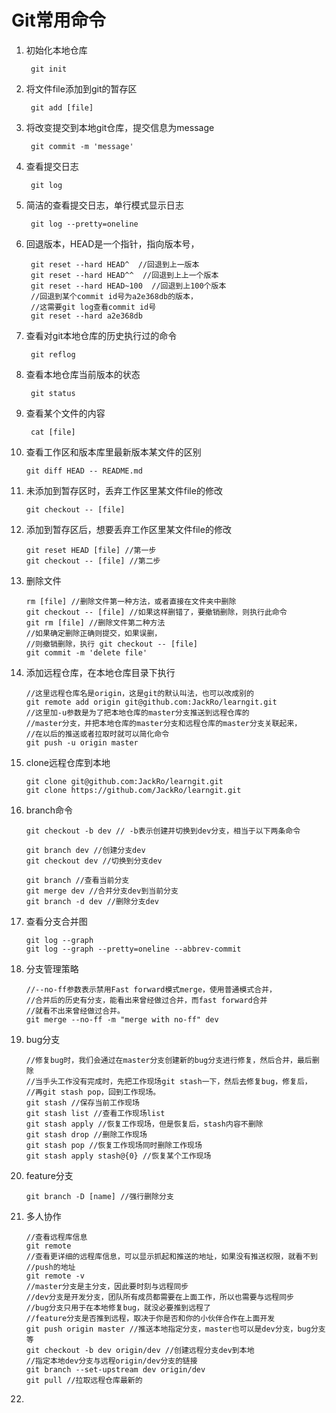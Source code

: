 # Git常用命令 #

1. 初始化本地仓库

		git init
2. 将文件file添加到git的暂存区

		git add [file] 
3. 将改变提交到本地git仓库，提交信息为message

		git commit -m 'message' 
4. 查看提交日志

		git log 
5. 简洁的查看提交日志，单行模式显示日志

		git log --pretty=oneline 
6. 回退版本，HEAD是一个指针，指向版本号，

		git reset --hard HEAD^  //回退到上一版本
		git reset --hard HEAD^^  //回退到上上一个版本
		git reset --hard HEAD~100  //回退到上100个版本
		//回退到某个commit id号为a2e368db的版本，
		//这需要git log查看commit id号
		git reset --hard a2e368db  
7. 查看对git本地仓库的历史执行过的命令

		git reflog
8. 查看本地仓库当前版本的状态

		git status
9. 查看某个文件的内容

		cat [file]
10. 查看工作区和版本库里最新版本某文件的区别

		git diff HEAD -- README.md
11. 未添加到暂存区时，丢弃工作区里某文件file的修改

		git checkout -- [file]
12. 添加到暂存区后，想要丢弃工作区里某文件file的修改

		git reset HEAD [file] //第一步
		git checkout -- [file] //第二步
13. 删除文件

		rm [file] //删除文件第一种方法，或者直接在文件夹中删除
		git checkout -- [file] //如果这样删错了，要撤销删除，则执行此命令
		git rm [file] //删除文件第二种方法
		//如果确定删除正确则提交，如果误删，
		//则撤销删除，执行 git checkout -- [file]
		git commit -m 'delete file' 
14. 添加远程仓库，在本地仓库目录下执行

		//这里远程仓库名是origin，这是git的默认叫法，也可以改成别的
		git remote add origin git@github.com:JackRo/learngit.git 
		//这里加-u参数是为了把本地仓库的master分支推送到远程仓库的
		//master分支，并把本地仓库的master分支和远程仓库的master分支关联起来，
		//在以后的推送或者拉取时就可以简化命令
		git push -u origin master 
15. clone远程仓库到本地

		git clone git@github.com:JackRo/learngit.git
		git clone https://github.com/JackRo/learngit.git
16. branch命令

		git checkout -b dev // -b表示创建并切换到dev分支，相当于以下两条命令

		git branch dev //创建分支dev
		git checkout dev //切换到分支dev
		
		git branch //查看当前分支
		git merge dev //合并分支dev到当前分支
		git branch -d dev //删除分支dev
17. 查看分支合并图

		git log --graph
		git log --graph --pretty=oneline --abbrev-commit
18. 分支管理策略

		//--no-ff参数表示禁用Fast forward模式merge，使用普通模式合并，
		//合并后的历史有分支，能看出来曾经做过合并，而fast forward合并
		//就看不出来曾经做过合并。
		git merge --no-ff -m "merge with no-ff" dev
19. bug分支

		//修复bug时，我们会通过在master分支创建新的bug分支进行修复，然后合并，最后删除
		//当手头工作没有完成时，先把工作现场git stash一下，然后去修复bug，修复后，
		//再git stash pop，回到工作现场。
		git stash //保存当前工作现场
		git stash list //查看工作现场list
		git stash apply //恢复工作现场，但是恢复后，stash内容不删除
		git stash drop //删除工作现场
		git stash pop //恢复工作现场同时删除工作现场
		git stash apply stash@{0} //恢复某个工作现场
20. feature分支

		git branch -D [name] //强行删除分支
21. 多人协作

		//查看远程库信息
		git remote 
		//查看更详细的远程库信息，可以显示抓起和推送的地址，如果没有推送权限，就看不到
		//push的地址
		git remote -v
		//master分支是主分支，因此要时刻与远程同步
		//dev分支是开发分支，团队所有成员都需要在上面工作，所以也需要与远程同步
		//bug分支只用于在本地修复bug，就没必要推到远程了
		//feature分支是否推到远程，取决于你是否和你的小伙伴合作在上面开发
		git push origin master //推送本地指定分支，master也可以是dev分支，bug分支等
		git checkout -b dev origin/dev //创建远程分支dev到本地
		//指定本地dev分支与远程origin/dev分支的链接
		git branch --set-upstream dev origin/dev
		git pull //拉取远程仓库最新的
22. 